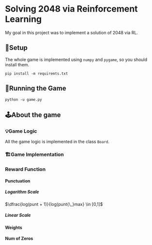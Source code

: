 # Solving 2048 via Reinforcement Learning
My goal in this project was to implement a solution of 2048 via RL.

## 🔧Setup
The whole game is implemented using `numpy` and `pygame`, so you should install them.
```
pip install -m requiremts.txt
```
 
## 🚀Running the Game

```
python -u game.py
```

## 🕹️About the game

### 💡Game Logic
All the game logic is implemented in the class `Board`.

### 🏗️Game Implementation


### Reward Function
#### Punctuation
##### Logarithm Scale
$\dfrac{log(punt + 1)}{log(punt{\_}max} \in [0,1]$
##### Linear Scale

#### Weights
#### Num of Zeros
#### 
